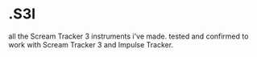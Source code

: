 # .S3I
all the Scream Tracker 3 instruments i've made. tested and confirmed to work with Scream Tracker 3 and Impulse Tracker.
